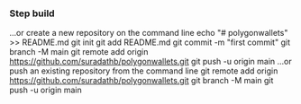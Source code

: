 
### Step build #### 
…or create a new repository on the command line
echo "# polygonwallets" >> README.md
git init
git add README.md
git commit -m "first commit"
git branch -M main
git remote add origin https://github.com/suradathb/polygonwallets.git
git push -u origin main
…or push an existing repository from the command line
git remote add origin https://github.com/suradathb/polygonwallets.git
git branch -M main
git push -u origin main